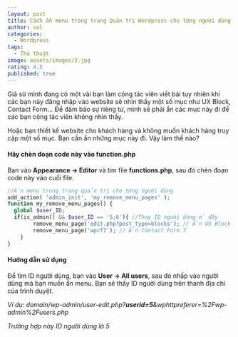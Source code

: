 ```yaml
---
layout: post
title: Cách ẩn menu trong trang Quản trị Wordpress cho từng người dùng
author: sal
categories:
  - Wordpress
tags:
  - Thủ thuật
image: assets/images/2.jpg
rating: 4.5
published: true
---
```

Giả sử mình đang có một vài bạn làm cộng tác viên viết bài tuy nhiên khi các bạn này đăng nhập vào website sẽ nhìn thấy một số mục như UX Block, Contact Form... Để đảm bảo sự riêng tư, mình sẽ phải ẩn các mục này đi để các bạn cộng tác viên không nhìn thấy.

Hoặc bạn thiết kế website cho khách hàng và không muốn khách hàng truy cập một số mục. Bạn cần ẩn những mục này đi. Vậy làm thế nào?

#### Hãy chèn đoạn code này vào function.php
Bạn vào **Appearance -> Editor** và tìm file **functions.php**, sau đó chèn đoạn code này vào cuối file.
```php
//Ẩn menu trong trang quản trị cho từng người dùng
add_action( 'admin_init', 'my_remove_menu_pages' );
function my_remove_menu_pages() {
  global $user_ID;
  if(is_admin() && $user_ID == '5;6'){ //Thay ID người dùng ở đây
        remove_menu_page('edit.php?post_type=blocks'); // Ẩn UX Block của Flatsome
        remove_menu_page('wpcf7'); // Ẩn Contact Form 7
    }
}
```
#### Hướng dẫn sử dụng
Để tìm ID người dùng, bạn vào **User -> All users**, sau đó nhấp vào người dùng mà bạn muốn ẩn menu. Bạn sẽ thấy ID người dùng trên thanh địa chỉ của trình duyệt.

_Ví dụ: domain/wp-admin/user-edit.php?**userid=5**&wphttpreferer=%2Fwp-admin%2Fusers.php_

_Trường hợp này ID người dùng là 5_